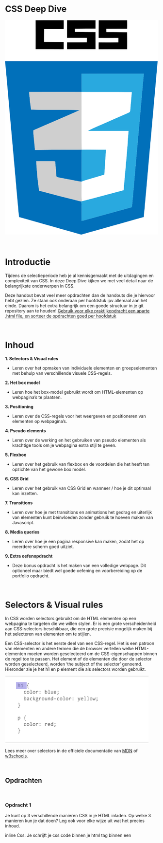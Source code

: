 # **CSS Deep Dive**

![alt_text](images/image6.png)

<br>

# **Introductie**

Tijdens de selectieperiode heb je al kennisgemaakt met de uitdagingen en complexiteit van CSS. In deze Deep Dive kijken we met veel detail naar de belangrijkste onderwerpen in CSS. 

Deze handout bevat veel meer opdrachten dan de handouts die je hiervoor hebt gezien. Ze staan ook onderaan per hoofdstuk ipv allemaal aan het einde. Daarom is het extra belangrijk om een goede structuur in je git repository aan te houden! <span style="text-decoration:underline;">Gebruik voor elke praktijkopdracht een aparte .html file, en sorteer de opdrachten goed per hoofdstuk</span>

<br>

# **Inhoud**

**1.        Selectors & Visual rules**

  * Leren over het opmaken van individuele elementen en groepselementen met behulp van verschillende visuele CSS-regels.

**2.        Het box model**

  * Leren hoe het box-model gebruikt wordt om HTML-elementen op webpagina’s te plaatsen.

**3.        Positioning**

  * Leren over de CSS-regels voor het weergeven en positioneren van elementen op webpagina’s.

**4.        Pseudo elements**

  * Leren over de werking en het gebruiken van pseudo elementen als krachtige tools om je webpagina extra stijl te geven.

**5.        Flexbox**

  * Leren over het gebruik van flexbox en de voordelen die het heeft ten opzichte van het gewone box model.

**6.        CSS Grid**

  * Leren over het gebruik van CSS Grid en wanneer / hoe je dit optimaal kan inzetten.

**7.        Transitions**

  * Leren over hoe je met transitions en animations het gedrag en uiterlijk van elementen kunt beïnvloeden zonder gebruik te hoeven maken van Javascript.

**8.        Media queries**

  * Leren over hoe je een pagina responsive kan maken, zodat het op meerdere scherm goed uitziet.

**9.        Extra oefenopdracht**

  * Deze bonus opdracht is het maken van een volledige webpage. Dit optioneel maar biedt wel goede oefening en voorbereiding op de portfolio opdracht.

<br>

# **Selectors & Visual rules**

In CSS worden selectors gebruikt om de HTML elementen op een webpagina te targeten die we willen stylen. Er is een grote verscheidenheid aan CSS-selectors beschikbaar, die een grote precisie mogelijk maken bij het selecteren van elementen om te stijlen.

Een CSS-selector is het eerste deel van een CSS-regel. Het is een patroon van elementen en andere termen die de browser vertellen welke HTML-elementen moeten worden geselecteerd om de CSS-eigenschappen binnen de regel toe te passen. Het element of de elementen die door de selector worden geselecteerd, worden ‘the subject of the selector’ genoemd. Hieronder zie je het h1 en p element die als selectors worden gebruikt.

![alt_text](images/image32.png)

Lees meer over selectors in de officiele documentatie van [MDN](https://developer.mozilla.org/en-US/docs/Web/CSS/CSS_Selectors) of [w3schools](https://www.w3schools.com/cssref/css_selectors.asp).

<br>

## **Opdrachten**

<br>

### **Opdracht 1**

Je kunt op 3 verschillende manieren CSS in je HTML inladen. Op welke 3 manieren kun je dat doen? Leg ook voor elke wijze uit wat het precies inhoud.

inline Css: Je schrijft je css code binnen je html tag binnen een <style> tag.
internal Css: Je schrijft je css code binnen de head tag.
maak een <style> tag binnen je head en daar in schrijf je je css code.
external Css: Je schrijft je css code binnen een andere bestand (style.css) maakt een ref binnen je head tag naar die bestand.

<br>

### **Opdracht 2**

CSS pas je toe met een bepaalde syntax. Hoe ziet zo'n syntax eruit? Kun je ook uitleggen wat elk element uit de syntax betekent?

h1 {color:blue;}
h1= selector
color= property
blue= value

selector = wijst naar welke html element je wil beinvloeden.
property = wijst naar welke eigenschap je wil veranderen.
value = wijst naar waarde van die eigenschap.

<br>

### **Opdracht 3**

Er zijn verschillende selectors, bijvoorbeeld;

* type selectors
* class selectors
* ID selectors
* descendant selectors

Maak van de bovengenoemde selectors voorbeelden. Geef in je antwoord ook aan wat de voordelen zijn van elke selector.

type selectors:


class selectors: .this-is-a-class (.thingy {})
Een class selector is iets specifieker dan een type.
meerdere html elementen kunnen een class hebben.

ID selectors: #this-is-a-ID (#thingy {})
Een ID selector is specifiek.
Een! ID selector behoort tot een html element.

descendant selectors: this-is-a descentant ( ul li {})
Een descendant selector is selector dat beinvloed alle descendant van een parent element (ul= parent en li =descendant)

<br>

### **Opdracht 4**

Maak een .html file en voeg de volgende code toe:

![alt_text](images/image7.png)

Maak het onderstaande na door gebruik te maken van selectors. De kleuren die hiervoor gebruikt zijn is green en darkblue.

![alt_text](images/image30.png)

<br>

### **Opdracht 5**

Maak een aparte html bestand en voeg de volgende code toe:

![alt_text](images/image35.png)


Maak het onderstaande na door gebruik te maken van selectors. De kleuren die hiervoor gebruikt zijn is green en black.

![alt_text](images/image38.png)

<br>

### **Opdracht 6**

Verder heb je ook nog de volgende selectors:

* universal selector
* attribute selectors
* child selectors
* adjacent sibling selectors
* general sibling selectors

Maak een .html file waar je alledrie in gebruikt

<br>

### **Opdracht 7**

Je kan selectors ook op meerdere manieren combineren. Bijvoorbeeld:

* Een selector die alle elementen met type div EN class “opdracht” selecteert
* Meerdere selectors die hetzelfde stukje CSS gebruiken

Maak een .html file waarin beide voorbeelden worden gebruikt

<br>

### **Opdracht 8**

Styling die je toepast wordt toegepast in een bepaalde volgorde. Het kan voorkomen dat je styling toepast en vervolgens niet het gewenste resultaat ziet. **_Cascade_** en **_Inheritance_** zijn belangrijke concepten om te begrijpen hoe styling werkt. Lees hier in de officiële documentatie meer over [cascade en inheritance](https://developer.mozilla.org/en-US/docs/Learn/CSS/Building_blocks/Cascade_and_inheritance).

Zoek ook andere referenties om het concept te begrijpen.

Leg in eigen woorden uit wat met cascade en inheritance wordt bedoeld. Maak voorbeelden om je antwoord uit te leggen.

<br>

### **Meer weten?**

Je kunt meer informatie vinden over deze concepten in [deze video](https://www.youtube.com/watch?v=Sp9ZfSvpf7A&feature=youtu.be)

<br>

# **Het box-model**

Alles in CSS heeft een zogenaamde ‘box’ eromheen en het begrijpen van deze ‘boxen’ is de sleutel om lay-outs met CSS te kunnen maken of om items met andere items uit te lijnen. In deze les zullen we het CSS-box-model goed bekijken zodat je complexere layouts kunt bouwen met een beter inzicht in hoe het werkt en de terminologie die daarmee verband houdt. In CSS wordt de term "box model" gebruikt wanneer we het dus hebben over ontwerp en lay-out. Elke ‘box’ in CSS bestaat uit: ‘margins’, ‘borders’, ‘padding’, en de ‘content’ oftewel de inhoud. De onderstaande afbeelding illustreert het box-model. Officiële documentatie over het box-model vind je [hier op deze website](https://developer.mozilla.org/en-US/docs/Learn/CSS/Building_blocks/The_box_model).

![alt_text](images/image41.png "image_tooltip")

<br>

## **Opdrachten**

<br>

### **Opdracht 1**

Wat zijn de eigenschappen van block boxes en inline boxes?


<br>

### **Opdracht 2**

Maak wat hieronder staat met paragraph en span tags.

![alt_text](images/image17.png "image_tooltip")

<br>

### **Opdracht 3**

Wat gebeurt er als je een width en een height toevoegt aan de span tag ( &lt;span> ) van vorige opdracht?

<br>

### **Opdracht 4**

Hieronder zie je een box-model:

![alt_text](images/image11.png)

Leg uit wat de volgende termen betekenen: content, padding, margin en border.

content: Hier komt je content te staan.
padding: Spatie tussen je content en je border
margin: Buitenste deel van je block, spatie buiten je border.
border: Lijn tussen je padding en margin (solid,)

<br>

### **Opdracht 5**

Als je ruimte wilt maken tussen de border en content, welke css property gebruik je dan? Maak een voorbeeld in je antwoord. 

Padding.

.thingy {
  padding: 10^99px;
}

<br>

### **Opdracht 6**

Als je ruimte wilt maken tussen de border en buiten de box, welke css property gebruik je dan? Maak een voorbeeld in je antwoord.

Margin.

.thingy {
  margin: 10^99px;
}

<br>

### **Opdracht 7**

Maak nu een blok met width: 100px, height: 100px, margin: 5px, padding 5px en border-width: 5px. Zie hieronder:

![alt_text](images/image25.png)

1. Hoe breed is de box?
115px  (100px + 5px + 5px + 5px)

2. Hoe hoog is de box?
115px  (100px + 5px + 5px + 5px)

3. Wat merk je op met width en height?
--

<br>

### **Opdracht 8**

Welke CSS property kun je gebruiken om ervoor te zorgen dat de waarde van width en height de totale breedte en hoogte is van het blok van de voorgaande opdracht?

100% (height:100%)

<br>

# **Display & Positioning**

De CSS ‘position’ property bepaalt hoe een HTML element in een document wordt gepositioneerd. Je kunt elk HTML-element op elke gewenste locatie plaatsen. Je kunt bijvoorbeeld aangeven of je het element relatief ten opzichte van de standaardpositie op de pagina wilt plaatsen of absoluut op basis van het bovenliggende element. De top, right, bottom en left properties bepalen de uiteindelijke locatie van geplaatste elementen. Officiële documentatie over display & positioning vind je [hier op deze website](https://developer.mozilla.org/en-US/docs/Web/CSS/position).

<br>

## **Opdrachten**

<br>

### **Opdracht 1**

De belangrijkste waardes van “position” zijn static, relative, absolute, fixed & sticky. Leg voor elke uit wat ze doen.

static:
relative:
absolute:
fixed:
sticky:

<br>

### **Opdracht 2**

Zie de onderstaande HTML code.

&lt;h1>Dit is een titel&lt;/h1>

&lt;p>Dit is een paragraaf.&lt;/p>

&lt;p>Dit is nog een paragraaf.&lt;/p>

Zorg ervoor dat het &lt;h1> element altijd 50px van de top en 50px van de rechterkant van het scherm zichtbaar is. Maak het &lt;h1> element rood door een RGB kleurcodering toe te passen.

<br>

### **Opdracht 3**

Zorg er nu voor dat het &lt;h1> element uit de voorgaande opdracht 20px links en 30px naar onder wordt geplaatst, relatief t.o.v. diens normale positie.

<br>

### **Opdracht 4**

Zorg er nu voor dat het &lt;h1> element uit opdracht 2 50px links en 100px van de top wordt geplaatst relatief t.o.v. de HTML pagina.

<br>

### **Opdracht 5**

![alt_text](images/image16.png)

Positioneer het &lt;img> element achter de tekst. Zie voorbeeld hierboven en gebruik onderstaande HTML code. Je mag een eigen image gebruiken.

&lt;h1>Dit is een titel&lt;/h1>

&lt;p>Dit is een paragraaf.&lt;/p>

&lt;p>Dit is nog een paragraaf.&lt;/p>

&lt;img src="./bg-image-colors.jpg"/>

<br>

### **Opdracht 6**

Maak het onderstaande na door gebruik te maken van relative position. De outer div block is 100px breed en 100px hoog. De inner div block is 50px breed en 50px hoog.

![alt_text](images/image33.png)

<br>

### **Opdracht 7**

Zie de onderstaande image met tekst. Kun jij dit namaken? Gebruik zelf een foto van een zonnige bestemming. Gebruik position, maar je mag geen z-index toepassen.

![alt_text](images/image5.png)

<br>

### **Opdracht 8**

Maak het onderstaande na. Je mag zelf een image zoeken en gebruiken.

![alt_text](images/image13.png)

<br>

# **Pseudo elements**

In CSS worden stijlen normaal gedefinieerd ten behoeve van een element. Soms is het echter wenselijk effecten te bereiken, die niet mogelijk zijn als je alleen beschikt over element- of attribuut-selectors. Bijvoorbeeld het in een bepaalde opmaak weergeven van de eerste letter of de eerste regel van de inhoud van een element. Om dat soort effecten mogelijk te maken, zijn pseudo-elementen geïntroduceerd. Een pseudo-element kun je zien als een denkbeeldig element, dat weliswaar niet in het document voorkomt, maar waarvoor je wel een stijl kunt definiëren.

Het is supergaaf wat je kunt doen met pseudo-elementen. Ze ontgrendelen een heleboel interessante ontwerpmogelijkheden zonder de semantiek van de opmaak negatief te beïnvloeden. De meest gebruikte pseudo-elementen zijn ‘**:: before**’ en ‘**:: after**’. In het plaatje hieronder kun je zien hoe een pseudo-element werkt.

![alt_text](images/image42.png)


Omdat je pseudo elementen absoluut kunt positioneren, relatief t.o.v. de ‘parent’ element, kun je ze zien als twee extra lagen waar je mee kunt spelen voor elk element. Er zijn tal van mogelijkheden met pseudo-elementen, bijvoorbeeld meervoudige borders maken of meervoudige achtergronden. Op de website van [Nicolas Gallagher](http://nicolasgallagher.com/multiple-backgrounds-and-borders-with-css2/) kun je zien wat er nog meer mogelijk is met pseudo-elementen. Hieronder nog enkele voorbeelden van de mogelijkheden.


<table>
  <tr>
   <td><strong>Meervoudige borders</strong>
   </td>
   <td><strong>Meervoudige achtergronden</strong>
   </td>
  </tr>
  <tr>
   <td>
    <img src="./images/image23.png" width="" alt="alt_text" title="image_tooltip">
   </td>
   <td>
    <img src="images/image3.png" width="" alt="alt_text" title="image_tooltip">
   </td>
  </tr>
</table>


**Allerlei vormen**

![alt_text](images/image24.png)


In de officiële documentatie kun je meer informatie terugvinden over pseudo elementen. Zie de volgende links: [Pseudo elements](https://developer.mozilla.org/en-US/docs/Web/CSS/Pseudo-elements) en [Pseudo classes](https://developer.mozilla.org/en-US/docs/Web/CSS/Pseudo-classes).

<br>

## **Opdrachten**

<br>

### **Opdracht 1**

Er zijn 14 verschillende pseudo-elementen. Beschrijf ze alle 14 kort en maak voor elk een voorbeeld

::after = 
div::after {
}

::backdrop =
div::backdrop{
}

::before =
div::before{
}

::cue =
div::cue{
}

::cue-region =
div::cue-region{  
}

::first-letter =
div::first-letter{
}

::first-line =
div::first-line {
}

::file-selecttor-button =
div::file-selecttor-button {
}



<br>

### **Opdracht 2**

Hieronder vind je een voorbeeld van het gebruik van een pseudo-element. Kun jij dit namaken?

![alt_text](images/image34.png)

<br>

### **Opdracht 3**

Hieronder vind je nog eens een voorbeeld van het gebruik van een pseudo-element ::before. Kun jij dit namaken? Gebruik een eigen afbeelding.

![alt_text](images/image29.png)

<br>

### **Opdracht 4**

Hieronder vind je wederom een voorbeeld van het gebruik van een pseudo-element. Kun jij dit namaken?

![alt_text](images/image31.png)

<br>

### **Opdracht 5**

De laatste opdracht vergt wat creativiteit. Zie het onderstaande voorbeeld en maak het na.

![alt_text](images/image18.png)

<br>

# **Flexbox**

Flexbox is een CSS model voor het positioneren van HTML-elementen. Het is een ideale techniek voor de ontwikkeling van een responsive layout. Het gebruik van ‘float’ en ‘absolute’ positioning is met deze techniek verleden tijd. Het grote voordeel van Flexbox is dat het een volwaardig CSS model is die je volledige controle geeft over de zaken die belangrijk zijn bij een responsive layout van je webpagina. Denk daarbij bijvoorbeeld aan de uitlijning en sortering van HTML-elementen. Daarnaast heb je geen onnodige divs of clears meer nodig.

De gedachte achter de flexibele lay-out is om de container de mogelijkheid te geven de breedte / hoogte (en volgorde) van de items te wijzigen, om de beschikbare ruimte zo goed mogelijk te vullen (meestal voor alle soorten displays en schermformaten). Een flexibele container breidt items uit om beschikbare vrije ruimte te vullen of verkleint ze om overflow te voorkomen.

Het belangrijkste is dat de lay-out van de flexbox niet richtingsafhankelijk is, in tegenstelling tot de reguliere lay-outs (block dat verticaal is gebaseerd en inline block dat horizontaal is gebaseerd). Hoewel die goed werken voor pagina's, missen ze flexibiliteit om grote of complexe toepassingen te ondersteunen (vooral als het gaat om het veranderen van oriëntatie, formaat, uitrekken, verkleinen, enz.). Om meer te lezen over flexbox kun je de volgende websites bezoeken van [CSS-tricks](https://css-tricks.com/snippets/css/a-guide-to-flexbox/) en [MDN](https://developer.mozilla.org/en-US/docs/Web/CSS/flex).

<br>

## **Opdrachten**

<br>

### **Opdracht 1**

Zie het onderstaande voorbeeld en maak het na met flex. Gebruik **geen** width, height of line-height.

![alt_text](images/image9.png)

<br>

### **Opdracht 2**

Zie het onderstaande voorbeeld, de items staan nu anders uitgelijnd. Maak het na met flex. Gebruik **geen** width, height of line-height.

![alt_text](images/image15.png)

<br>

### **Opdracht 3**

Zie het onderstaande voorbeeld, een van de items is breder dan de rest. Maak het na met flex. Gebruik **geen** width, height of line-height.

![alt_text](images/image27.png)

<br>

### **Opdracht 4**

De property ‘justify-content’ is een property die door flex gebruikt wordt. Maak een voorbeeld dat gebruik maakt van de align-items property.

<br>

### **Opdracht 5**

De property ‘align-items’ is een property die door flex gebruikt wordt. Maak een voorbeeld dat gebruik maakt van de align-items property.

<br>

### **Opdracht 6**

Maak het onderstaande na met flexbox. Properties die je o.a dient te gebruiken zijn:

* display
* justify-content
* flex-direction

![alt_text](images/image14.png)

<br>

### **Opdracht 7**

Maak het onderstaande na met flexbox. Properties die je o.a dient te gebruiken zijn:

* display
* justify-content
* flex-direction
* align-items

![alt_text](images/image39.png)

<br>

### **Opdracht 8**

Zie het onderstaande voorbeeld en maak het na met flexbox.

![alt_text](images/image22.png "image_tooltip")

<br>

# **CSS Grid**

CSS Grid is een manier om de layout van je pagina in te delen, vergelijkbaar met Flexbox. Ook veel van de properties hebben vergelijkenis. CSS Grid is wel wat complexer / krachtiger - waar Flexbox items in 1 richting kan laten krimpen / groeien, kan CSS Grid dat in 2 richtingen doen. Zie onderstaand voorbeeld:

![alt_text](images/image12.png)

Je kan Grid dus zien als een soort “FlexBox 2.0”. Maar wanneer gebruik je dan wel Flexbox ipv Grid of vice versa? Een goede vuistregel om te onthouden is **Grid voor Layout, Flexbox voor Components**. Dat betekent dat je de eerste indeling van je pagina maakt met CSS Grid, en de aparte onderdelen van je pagina weer met Flexbox indeelt.

Grid is een complex onderwerp - de verwachting is niet dat je alles hiervan onthoudt. Des te belangrijker is het dat je een goede bron vindt die je kan (her)gebruiken om hierover te leren. De [CSS-tricks guide](https://css-tricks.com/snippets/css/complete-guide-grid/) en [MDN pagina](https://developer.mozilla.org/en-US/docs/Learn/CSS/CSS_layout/Grids) zijn beiden aan te raden.

Via de oefeningen gaan we Grid wat meer onderzoeken. Wil je nog meer ervaring met CSS Grid? Kijk dan naar [Grid Garden](https://cssgridgarden.com/) en/of [MDN Grid Playground](https://mozilladevelopers.github.io/playground/css-grid).

<br>

## **Opdrachten**

Voor deze opdrachten ga je template code gebruiken; deze kan je vinden onder opdrachten > grid.

<br>

### **Opdracht 1**

Bij CSS Grid wordt vaak gebruikgemaakt van een speciale lengte-eenheid: “**fr**”. Onderzoek wat deze doet en beschrijf het in je eigen woorden.

fr = "fraction" : fr is een gedeelte van de beschickbaar ruimte binnen je grid container.

<br>

### **Opdracht 2**

Via “grid-template-rows” en “grid-template-columns” kan je de maten van je Grid bepalen. Via “grid-row” en “grid-column” kan je vervolgens het begin + einde van een item aangeven in respectievelijk horizontale en verticale richting.

Gebruik deze properties en maak het volgende na:

![alt_text](images/image10.png)

<br>

### **Opdracht 3**

Je kan bij grid ook een speciale waarde gebruiken voor herhalende rijen / kolommen: **repeat()**. Onderzoek hoe deze werkt en herschrijf nu de vorige opdracht met een repeat() waarde.

<br>

### **Opdracht 4**

Een andere vergelijkbare speciale waarde is de **minmax()** functie. Onderzoek hoe deze werkt en verwerk het in je grid.

<br>

### **Opdracht 5**

Soms is de grootte van je grid item niet precies hetzelfde als de maat die je Grid gebruikt. Dan kan je een aantal properties gebruiken om dit grid item binnen de aangewezen ruimte te positioneren. Dit kan je bepalen voor het hele grid tegelijkertijd, of per item individueel - net zoals bij flexbox!

Geef je “article” divs een “height: 200px;” en “width: 600px;”. Positioneer ze vervolgens zoals onderstaand:

![alt_text](images/image4.png)

<br>

### **Opdracht 6**

Wat is het verschil tussen justify/align/place-items en justify/align/place-content?

<br>

### **Opdracht 7**

Je kan ook wat ruimte tussen je rijen / kolommen zetten met “grid-row-gap” / “grid-column-gap” of de shorthand “grid-gap”. Dit is vrij vergelijkbaar met padding / margin. Bij moderne browsers kan je “grid” uit de naam van deze CSS properties weglaten.

Geef je grid een gap van 10px.

<br>

### **Opdracht 8**

Tot zover heb je je grid ingedeeld met bepaalde maten en getallen gebruikt om het begin/einde van de rij/kolom aan te geven per item. Maar het kan ook anders!

Je kan namelijk ook bepaalde lijnen aangeven bij het indelen van je grid, en deze lijnen vervolgens als begin / eindpunt bepalen bij je items. Dit kan helpen met de overzichtelijkheid.

Geef je grid de waardes “grid-template-columns: [col-start] 300px [col-mid] 1fr [col-end];” en “grid-template-rows: [row-start] 1fr [row-mid] 1fr [row-end];”. Gebruik vervolgens **alleen** de namen van de lijnen om je grid-items in te delen.

<br>

### **Opdracht 9**

Je kan bij CSS Grid ook een “standaardmaat” voor rijen / kolommen definieren, mocht er een grid item “buiten” je gedefinieerde grid vallen. Als dat gebeurt wordt het een onderdeel van een **_implicit grid_**. Hoe groot dit implicit grid is qua maat kan je bepalen via **“grid-auto-columns”** en **“grid-auto-rows”**.

Vervang je “grid-template-rows” door “grid-auto-rows”. Maak een nieuwe “article” div met “grid-row-start: 5” om dit te testen.

Meer lezen over Implicit vs Explicit Grid? [Hier](https://css-tricks.com/difference-explicit-implicit-grids/) is een goed artikel.

<br>

### **Opdracht 10**

Tenslotte kan je ook bepaalde delen van je grid een naam geven. Dit doe je met de **“grid-template-areas”** property. Vervolgens kan je je grid items toewijzen aan een bepaald gebied met de **“grid-area”** property.

Gebruik grid-template-areas om je sidebar te benoemen. Gebruik vervolgens grid-area (en **geen** grid-column of grid-row!) om je sidebar de gepaste plek te geven.

<br>

# **Transitions**

CSS-transitions bieden een manier om de animatiesnelheid te regelen bij het wijzigen van CSS-properties. In plaats van het onmiddellijk wijzigen van de properties, kun je ervoor zorgen dat de wijzigingen in een property gedurende een bepaalde periode plaatsvinden. Als je bijvoorbeeld de kleur van een element verandert van wit naar zwart, dan is de verandering meestal onmiddellijk. Als CSS-transitions zijn toegepast, vinden er wijzigingen plaats met tijdsintervallen die een versnellingscurve volgen, die allemaal kunnen worden aangepast naar wens.

Animaties die een transitie tussen twee toestanden met zich meebrengen, worden vaak ‘implicit transitions’ genoemd, omdat de staat tussen de start- en eindstaat impliciet wordt gedefinieerd door de browser.

![alt_text](images/image36.png)

Met CSS-transitions kun je zelf beslissen welke properties jij wilt animeren (door ze expliciet te vermelden), wanneer de animatie zal starten (door een ‘delay’ in te stellen), hoe lang de transitie zal duren (door een ‘duration’ in te stellen) en hoe de transitie zal verlopen (door de ‘timing function’ te definiëren, bijv. ‘linear’ of ‘ease-in-out’).

Het is goed om te weten dat niet alle CSS-properties te animeren zijn. In de officiële documentatie is een lijst beschikbaar met een opsomming van de properties die je kunt animeren, oftewel, waar je transitions op kunt toepassen. Zie hier [de volledige lijst](https://developer.mozilla.org/en-US/docs/Web/CSS/CSS_animated_properties) van properties die je kunt animeren.

Wil je meer lezen over transitions? Bekijk de [officiële documentatie](https://developer.mozilla.org/en-US/docs/Web/CSS/CSS_Transitions/Using_CSS_transitions) en verdiep je verder in transitions en hoe het werkt.

<br>

## **Opdrachten**

<br>

### **Opdracht 1**

Zoek uit wat transitions zijn en beschrijf met eigen woorden wat het betekent.

<br>

### **Opdracht 2**

Maak een simpele transition die de kleur van een tekst aanpast.

<br>

### **Opdracht 3**

Transitions kent verschillende transition-timing. Zie hieronder een voorbeeld. Maak het na.

![alt_text](images/image8.gif)

<br>

### **Opdracht 4**

Je kunt op verschillende properties transitions aangeven. Zie hieronder een voorbeeld. Zoek uit op welke properties de transitions zitten en maak het ongeveer hetzelfde na.

![alt_text](images/image2.gif)

<br>

### **Opdracht 5**

Hieronder zie je wederom een voorbeeld van een transition. Je kunt op verschillende properties transitions aangeven. Zoek uit op welke properties de transitions zitten en maak het na. Je eigen creativiteit gebruiken is uiteraard toegestaan.

![alt_text](images/image20.gif)

<br>

### **Opdracht 6**

Zie de onderstaande card deck. Kun jij deze zelf namaken? Je mag uiteraard weer je eigen creativiteit erop los laten.

![alt_text](images/image1.gif)

<br>

### **Opdracht 7 - extra opdracht (optioneel)**

Zie de onderstaande animatie en probeer deze na te maken. Hier is gebruik gemaakt van keyframe animatie.

![alt_text](images/image19.gif)

<br>

# **Responsive web design**

Het liefst wil je dat je website zich automatisch aanpast naar het apparaat dat je gebruikt, of eigenlijk naar de grootte van het browserscherm op dat apparaat.

Je maakt je site responsive met media queries. Een media query is een stukje code in de CSS stylesheet van je website, dat informatie zoals de grootte van het browserscherm van de bezoeker opvraagt tijdens het laden van jouw website. Weet je site wat de grootte van het browserscherm is, dan laat je site de opgevraagde informatie zien op de manier waarop je dat hebt opgezet. Dit stel je in met specifieke CSS stijlregels voor de verschillende schermgroottes.

Een website die zich met behulp van media queries aanpast aan de grootte van het browserscherm waarop het getoond wordt, heet een **responsive website**.

De kleinere browserschermen worden voornamelijk op mobiele apparaten gebruikt, maar je kunt het responsive effect ook zien wanneer je het browserscherm op je desktop verkleint. De media queries kijken namelijk alleen maar naar de grootte het browserscherm, en niet naar de grootte van het scherm zelf. Bekijk hier de [officiële documentatie](https://developer.mozilla.org/en-US/docs/Web/CSS/Media_Queries/Using_media_queries) om meer te leren over media queries.

![alt_text](images/image26.png)


Media queries werken eigenlijk heel simpel. De media query die je gebruikt zoekt uit wat de grootte is van het browserscherm en past vervolgens de door jou gewenste CSS toe als desbetreffende schermgrootte wordt gevonden.

Hieronder zie je een media query staan die we stap voor stap gaan ontleden.

![alt_text](images/image40.png)

Wat hier eigenlijk staat is "Als het scherm wijder is dan 900 pixels dan moet de kleur van de tekst rood worden.

Het onderstaande plaatje laat nog eens goed zien hoe de media query is opgedeeld.

![alt_text](images/image21.png)

Hoe je media queries moet gebruiken om CSS-regels toe te passen op basis van schermgrootte en resolutie heb je hierboven kunnen zien, maar hoe bepaal je welke queries je moet instellen?

De punten waarop media queries worden ingesteld, worden ‘breakpoints’ genoemd. Breakpoints zijn de schermformaten waarop jouw webpagina niet correct meer wordt weergegeven. Als we bijvoorbeeld tablets willen targeten die in liggende stand staan, kunnen we de volgende breakpoint maken:

    @media only screen and (min-width: 768px) and (max-width: 1024px) and (orientation: landscape) {
      hier plaats je dan je gewenste CSS regels
    }

In het bovenstaande voorbeeld wordt een schermformaat gecreëerd ter grootte van een tablet in liggende modus en wordt ook de oriëntatie aangegeven.

Het instellen van breekpunten voor elk denkbaar apparaat zou echter ongelooflijk moeilijk zijn, omdat er veel apparaten zijn met verschillende vormen en maten. Daarnaast komen er elk jaar nieuwe toestellen uit met nieuwe schermformaten.

In plaats van breekpunten in te stellen op basis van specifieke apparaten, is het het beste om het formaat van de browser aan te passen om te zien waar de website van nature breekt op basis van de inhoud. De afmetingen waarop de lay-out ‘breekt’ oftewel, er vreemd uitziet, worden de breekpunten van jouw media query. Binnen die breekpunten kunnen we de CSS aanpassen om het formaat van de webpagina te wijzigen en te reorganiseren.

Door de afmetingen te observeren waarop een website van nature ‘breekt’, kun je mediaquery-breekpunten instellen die de best mogelijke gebruikerservaring geven bij desbetreffende specifieke project waar je mee bezig bent. Dit is veel beter dan dat je elk project dwingt om op een bepaalde schermgrootte te passen. Verschillende projecten hebben verschillende behoeften, en het maken van een responsief ontwerp zou niet anders moeten zijn.

Bekijk [deze lijst met breekpunten](https://s3.amazonaws.com/codecademy-content/courses/freelance-1/unit-5/screen-sizes.png) op basis van apparaat breedte. Gebruik het als referentie voor schermbreedtes om je website te testen om er zeker van te zijn dat deze er op verschillende apparaten goed uitziet.

<br>

## **Opdrachten**

Om de opdrachten uit te kunnen voeren heb je natuurlijk als eerste een webpage nodig die **niet** responsive is. Die hoef je voor het gemak niet helemaal zelf te maken. In deze git repository is al een "template.html" met bijgevoegde css en images onder css/opdrachten/responsive die je bij deze opdrachten dient te gebruiken.

<br>

### **Opdracht 1**

Schrijf onderaan je CSS bestand een media query voor een maximale breedte van 480px. Hierdoor kunnen we de breedte van het page-title element op kleinere schermen verkleinen.

Als het scherm minder dan 480px breed is, geeft je de .page-title class een breedte van 270px. Hierdoor wordt het page-title element duidelijker weergegeven op kleine schermen. Test je code door het formaat van de browser aan te passen in element inspection.

<br>

### **Opdracht 2**

Laten we de gallery afbeeldingen groter laten lijken als de schermgrootte klein tot middelgroot is. Schrijf een media query voor schermformaten met een bereik tussen 320px en 480px. Gebruik min-breedte en max-breedte om het bereik te definiëren.

Selecteer in de media query de thumbnails van de gallery met .gallery-item .thumbnail en geef ze een breedte van 95%. Als het goed is zul je zien dat de gallery afbeeldingen breder lijken wanneer de schermgrootte tussen 320 en 480 pixels breed is.

<br>

### **Opdracht 3**

Schrijf een media query om een logo van een hogere kwaliteit te tonen als de bezoeker naar de Amazing Space website kijkt op een scherm met hoge resolutie. Een beeldscherm met hoge resolutie heeft mogelijk een min-resolutie van 150 dpi. Het hogere kwaliteit logo is het andere bijgevoegde plaatje.

Als je je pagina opent op een scherm met een resolutie groter dan 150 dpi, zul je de verandering van het logo zien. Als dit niet het geval is (omdat je een kleinere resolutie hebt), kun je in de media query de min-resolution op een lagere waarde zetten om de verandering te zien.

<br>

### **Opdracht 4**

De tekst van de website moet groter zijn voor gebruikers met kleine schermen met een lage resolutie. Schrijf een media query die van toepassing is wanneer de maximale resolutie 150 dpi is en het scherm een ​​maximale breedte heeft van 480px.

Maak binnen de media query de font-size van het page-description element 20px.

<br>

### **Opdracht 5**

Ga nog eens terug naar de eerste media query waarin je je richtte op schermen met een minimale breedte van 320 px en een maximale breedte van 480 px. Laten we ook het logo en de tekst verticaal verschijnen als het scherm in ‘portrait’ oriëntatie staat.

Voeg nog een mediafunctie toe aan de regel door een komma te gebruiken om regels te scheiden. De tweede mediafunctie moet controleren of de oriëntatie van het scherm daadwerkelijk ‘portrait’ is.

<br>

### **Opdracht 6**

De laatste breakpoint waar we rekening mee willen houden is een tablet in liggende stand (landscape). De Amazing Space website zou het formaat moeten veranderen om de gallery afbeeldingen aan de rechterkant weer te geven, terwijl het logo en de beschrijving aan de linkerkant staan. Schrijf een media query die aan de volgende vereisten voldoet:

* Het scherm heeft een minimale breedte van 768px;
* Het scherm heeft een maximale breedte van 1024px;
* Het scherm heeft als oriëntatie ‘landscape’.

Deze query zorgt ervoor dat de paginatitel en beschrijving links van de gallery afbeeldingen komen te zweven. Pas het formaat van de browser aan om deze veranderingen op verschillende schermbreedtes te observeren.

**Test nu je project op responsiveness door het op verschillende schermen te tonen om te kijken of jouw breakpoints werken. Je kunt dit doen door ‘toggle device toolbar’ te gebruiken, dat ingebouwd is in je browser.**